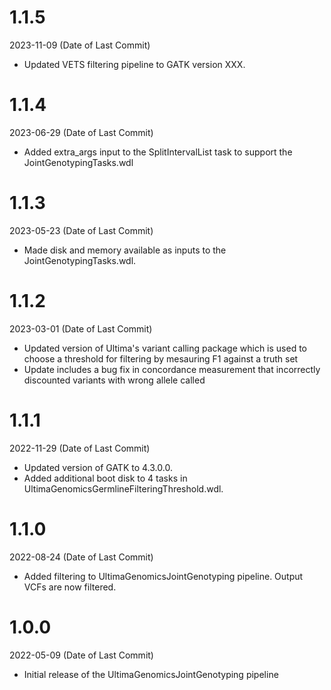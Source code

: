 # 1.1.5
2023-11-09 (Date of Last Commit)

* Updated VETS filtering pipeline to GATK version XXX.

# 1.1.4
2023-06-29 (Date of Last Commit)

* Added extra_args input to the SplitIntervalList task to support the JointGenotypingTasks.wdl

# 1.1.3
2023-05-23 (Date of Last Commit)

* Made disk and memory available as inputs to the JointGenotypingTasks.wdl.

# 1.1.2
2023-03-01 (Date of Last Commit)

* Updated version of Ultima's variant calling package which is used to choose a threshold for filtering by mesauring F1 against a truth set
* Update includes a bug fix in concordance measurement that incorrectly discounted variants with wrong allele called

# 1.1.1
2022-11-29 (Date of Last Commit)

* Updated version of GATK to 4.3.0.0.
* Added additional boot disk to 4 tasks in UltimaGenomicsGermlineFilteringThreshold.wdl.

# 1.1.0
2022-08-24 (Date of Last Commit)

* Added filtering to UltimaGenomicsJointGenotyping pipeline. Output VCFs are now filtered.

# 1.0.0
2022-05-09 (Date of Last Commit)

* Initial release of the UltimaGenomicsJointGenotyping pipeline